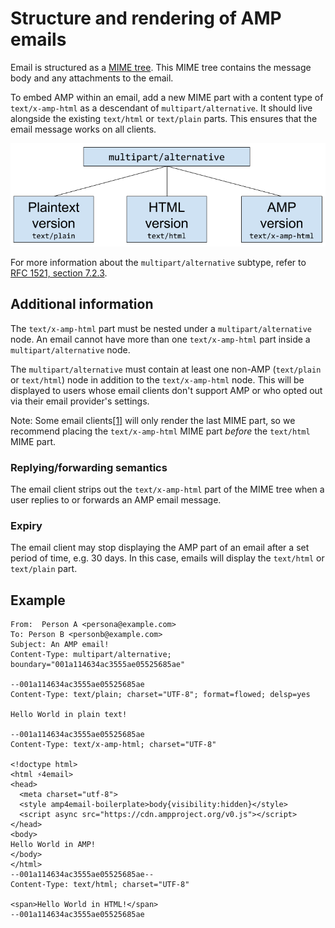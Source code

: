 <!---
Copyright 2018 The AMP HTML Authors. All Rights Reserved.

Licensed under the Apache License, Version 2.0 (the "License");
you may not use this file except in compliance with the License.
You may obtain a copy of the License at

      http://www.apache.org/licenses/LICENSE-2.0

Unless required by applicable law or agreed to in writing, software
distributed under the License is distributed on an "AS-IS" BASIS,
WITHOUT WARRANTIES OR CONDITIONS OF ANY KIND, either express or implied.
See the License for the specific language governing permissions and
limitations under the License.
-->

# Structure and rendering of AMP emails

Email is structured as a [MIME tree](https://en.wikipedia.org/wiki/MIME). This MIME tree contains the message body and any attachments to the email.

To embed AMP within an email, add a new MIME part with a content type of `text/x-amp-html` as a descendant of `multipart/alternative`. It should live alongside the existing `text/html` or `text/plain` parts. This ensures that the email message works on all clients.

<amp-img alt="AMP for Email MIME Parts Diagram"
    layout="responsive"
    width="752" height="246"
    src="https://github.com/ampproject/amphtml/raw/master/spec/img/amp-email-mime-parts.png">
  <noscript>
    <img alt="AMP for Email MIME Parts Diagram" src="../img/amp-email-mime-parts.png" />
  </noscript>
</amp-img>

For more information about the `multipart/alternative` subtype, refer to [RFC 1521, section 7.2.3](https://tools.ietf.org/html/rfc1521#section-7.2.3).

## Additional information

The `text/x-amp-html` part must be nested under a `multipart/alternative` node.
An email cannot have more than one `text/x-amp-html` part inside a `multipart/alternative` node.

The `multipart/alternative` must contain at least one non-AMP (`text/plain` or `text/html`) node in addition to the
`text/x-amp-html` node. This will be displayed to users whose email clients don't support AMP or who opted out via
their email provider's settings.

Note: Some email clients[[1]](https://openradar.appspot.com/radar?id=6054696888303616) will only render the last MIME part,
so we recommend placing the `text/x-amp-html` MIME part *before* the `text/html` MIME part.

### Replying/forwarding semantics

The email client strips out the `text/x-amp-html` part of the MIME tree when a user replies to or forwards an AMP email message.

### Expiry

The email client may stop displaying the AMP part of an email after a set period of time, e.g. 30 days. In this
case, emails will display the `text/html` or `text/plain` part.

## Example

```
From:  Person A <persona@example.com>
To: Person B <personb@example.com>
Subject: An AMP email!
Content-Type: multipart/alternative; boundary="001a114634ac3555ae05525685ae"

--001a114634ac3555ae05525685ae
Content-Type: text/plain; charset="UTF-8"; format=flowed; delsp=yes

Hello World in plain text!

--001a114634ac3555ae05525685ae
Content-Type: text/x-amp-html; charset="UTF-8"

<!doctype html>
<html ⚡4email>
<head>
  <meta charset="utf-8">
  <style amp4email-boilerplate>body{visibility:hidden}</style>
  <script async src="https://cdn.ampproject.org/v0.js"></script>
</head>
<body>
Hello World in AMP!
</body>
</html>
--001a114634ac3555ae05525685ae--
Content-Type: text/html; charset="UTF-8"

<span>Hello World in HTML!</span>
--001a114634ac3555ae05525685ae
```
